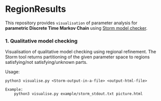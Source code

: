 # RegionResults

This repository provides `visualisation` of parameter analysis for **parametric Discrete Time Markov Chain** using [Storm model checker](http://www.stormchecker.org/).

### 1. Qualitative model checking

Visualisation of qualitative model checking using regional refinement. The Storm tool returns partitioning of the given parameter space to regions satisfying/not satisfying/unknown parts.

Usage:
```
python3 visualise.py <Storm-output-in-a-file> <output-html-file>

Example:
    python3 visualise.py example/storm_stdout.txt picture.html
```
